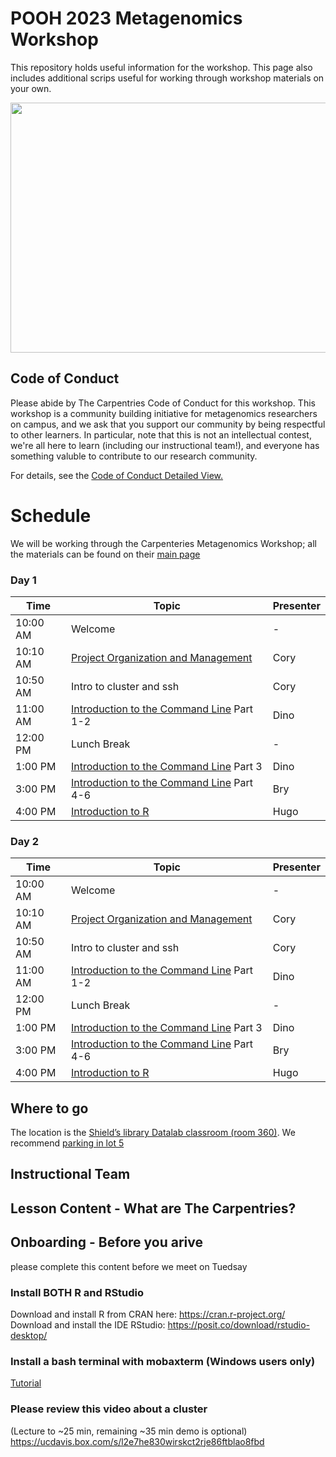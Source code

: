 # POOH 2023 Metagenomics Workshop
This repository holds useful information for the workshop. This page also includes additional scrips useful for working through workshop materials on your own.

<div style="text-align:center;">
    <a href="https://innovativegenomics.org/glossary/metagenomics/"><img src="https://innovativegenomics.org/glossary/metagenomics/"  width="600" height="400"></a>
</div>

## Code of Conduct
Please abide by The Carpentries Code of Conduct for this workshop. 
This workshop is a community building initiative for metagenomics researchers on campus, and we ask that you support our community by being respectful to other learners. In particular, note that this is not an intellectual contest, we're all here to learn (including our instructional team!), and everyone has something valuble to contribute to our research community.

For details, see the [Code of Conduct Detailed View.](https://docs.carpentries.org/topic_folders/policies/code-of-conduct.html#the-carpentries-code-of-conduct)

# Schedule
We will be working through the Carpenteries Metagenomics Workshop; all the materials can be found on their [main page](https://carpentries-lab.github.io/metagenomics-workshop/)

### Day 1
| Time     | Topic                                                                                                                                                          | Presenter |
|----------|----------------------------------------------------------------------------------------------------------------------------------------------------------------|-----------|
| 10:00 AM | Welcome                                                                                                                                                        | -         |
| 10:10 AM | [Project Organization and Management](https://carpentries-lab.github.io/metagenomics-organization/)                                                            | Cory      |
| 10:50 AM | Intro to cluster and ssh                                                                                                                                       | Cory      |
| 11:00 AM | [Introduction to the Command Line](https://carpentries-incubator.github.io/shell-metagenomics/) Part 1-2                                                       | Dino      |
| 12:00 PM | Lunch Break                                                                                                                                                    | -         |
| 1:00 PM  | [Introduction to the Command Line](https://carpentries-incubator.github.io/shell-metagenomics/) Part 3                                                         | Dino      |
| 3:00 PM  | [Introduction to the Command Line](https://carpentries-incubator.github.io/shell-metagenomics/) Part 4-6                                                       | Bry       |
| 4:00 PM  | [Introduction to R](https://carpentries-incubator.github.io/introduction-to-R-for-metagenomics/)                                                               | Hugo      |

### Day 2

| Time     | Topic                                                                                                                                                          | Presenter |
|----------|----------------------------------------------------------------------------------------------------------------------------------------------------------------|-----------|
| 10:00 AM | Welcome                                                                                                                                                        | -         |
| 10:10 AM | [Project Organization and Management](https://carpentries-lab.github.io/metagenomics-organization/)                                                            | Cory      |
| 10:50 AM | Intro to cluster and ssh                                                                                                                                       | Cory      |
| 11:00 AM | [Introduction to the Command Line](https://carpentries-incubator.github.io/shell-metagenomics/) Part 1-2                                                       | Dino      |
| 12:00 PM | Lunch Break                                                                                                                                                    | -         |
| 1:00 PM  | [Introduction to the Command Line](https://carpentries-incubator.github.io/shell-metagenomics/) Part 3                                                         | Dino      |
| 3:00 PM  | [Introduction to the Command Line](https://carpentries-incubator.github.io/shell-metagenomics/) Part 4-6                                                       | Bry       |
| 4:00 PM  | [Introduction to R](https://carpentries-incubator.github.io/introduction-to-R-for-metagenomics/)                                                               | Hugo      |



## Where to go
The location is the [Shield’s library Datalab classroom (room 360)](https://datalab.ucdavis.edu/directions/). We recommend [parking in lot 5](https://goo.gl/maps/16CK2gMQizBsM6an8)
## Instructional Team

## Lesson Content - What are The Carpentries?

## Onboarding - Before you arive
please complete this content before we meet on Tuedsay
###  Install BOTH R and RStudio
Download and install R from CRAN here: https://cran.r-project.org/
Download and install the IDE RStudio: https://posit.co/download/rstudio-desktop/
###  Install a bash terminal with mobaxterm (Windows users only)
[Tutorial](https://mobaxterm.mobatek.net/)
### Please review this video about a cluster
(Lecture to ~25 min, remaining ~35 min demo is optional)
https://ucdavis.box.com/s/l2e7he830wirskct2rje86ftblao8fbd



